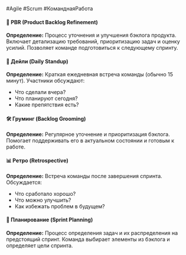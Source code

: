#Agile #Scrum #КоманднаяРабота
#### 📌 PBR (Product Backlog Refinement)
**Определение:** Процесс уточнения и улучшения бэклога продукта. Включает детализацию требований, приоритизацию задач и оценку усилий. Позволяет команде подготовиться к следующему спринту.

#### 🔄 Дейли (Daily Standup)
**Определение:** Краткая ежедневная встреча команды (обычно 15 минут). Участники обсуждают:
- Что сделали вчера?
- Что планируют сегодня?
- Какие препятствия есть?

#### 🛠 Груминг (Backlog Grooming)
**Определение:** Регулярное уточнение и приоритизация бэклога. Помогает поддерживать его в актуальном состоянии и готовым к работе.

#### 📊 Ретро (Retrospective)
**Определение:** Встреча команды после завершения спринта. Обсуждается:
- Что сработало хорошо?
- Что можно улучшить?
- Как избежать проблем в будущем?

#### 📅 Планирование (Sprint Planning)
**Определение:** Процесс определения задач и их распределения на предстоящий спринт. Команда выбирает элементы из бэклога и определяет цели спринта.